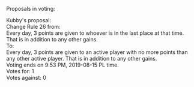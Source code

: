 Proposals in voting:  

Kubby's proposal:  
Change Rule 26 from:  
Every day, 3 points are given to whoever is in the last place at that time. That is in addition to any other gains.  
To:  
Every day, 3 points are given to an active player with no more points than any other active player. That is in addition to any other gains.  
Voting ends on 9:53 PM, 2019-08-15 PL time.  
Votes for: 1  
Votes against: 0  
